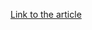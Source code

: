 [Link to the article](https://cybersecuritynews.com/rainyday-turian-naikon-malwares-abuse-dll-search-order/)
